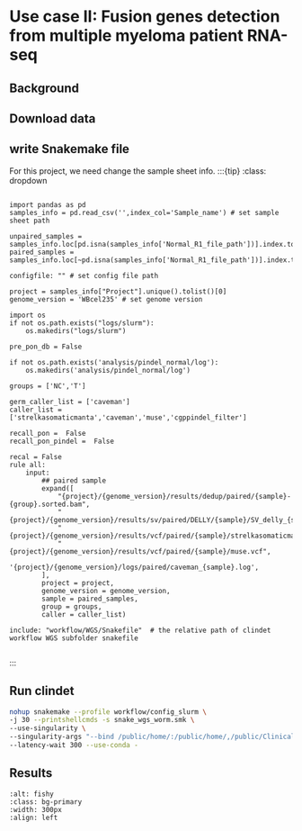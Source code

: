# Use case II: Fusion genes detection from multiple myeloma patient RNA-seq

## Background

## Download data

## write Snakemake file 
For this project, we need change the  sample sheet info.
:::{tip}
:class: dropdown

```{code} python

import pandas as pd
samples_info = pd.read_csv('',index_col='Sample_name') # set sample sheet path

unpaired_samples = samples_info.loc[pd.isna(samples_info['Normal_R1_file_path'])].index.tolist()
paired_samples = samples_info.loc[~pd.isna(samples_info['Normal_R1_file_path'])].index.tolist()

configfile: "" # set config file path

project = samples_info["Project"].unique().tolist()[0]
genome_version = 'WBcel235' # set genome version 

import os
if not os.path.exists("logs/slurm"):
    os.makedirs("logs/slurm")

pre_pon_db = False

if not os.path.exists('analysis/pindel_normal/log'):
    os.makedirs('analysis/pindel_normal/log')

groups = ['NC','T']

germ_caller_list = ['caveman']
caller_list = ['strelkasomaticmanta','caveman','muse','cgppindel_filter']

recall_pon =  False
recall_pon_pindel =  False

recal = False
rule all:
    input:
        ## paired sample
        expand([
            "{project}/{genome_version}/results/dedup/paired/{sample}-{group}.sorted.bam",
            "{project}/{genome_version}/results/sv/paired/DELLY/{sample}/SV_delly_{sample}_filter.vcf",
            "{project}/{genome_version}/results/vcf/paired/{sample}/strelkasomaticmanta.vcf",
            "{project}/{genome_version}/results/vcf/paired/{sample}/muse.vcf",
            '{project}/{genome_version}/logs/paired/caveman_{sample}.log',
        ],
        project = project,
        genome_version = genome_version,
        sample = paired_samples,
	    group = groups,
        caller = caller_list)

include: "workflow/WGS/Snakefile"  # the relative path of clindet workflow WGS subfolder snakefile  


```
:::

## Run clindet 

``` bash
nohup snakemake --profile workflow/config_slurm \
-j 30 --printshellcmds -s snake_wgs_worm.smk \
--use-singularity \
--singularity-args "--bind /public/home/:/public/home/,/public/ClinicalExam:/public/ClinicalExam" \
--latency-wait 300 --use-conda -

```

## Results

```{image} ../img/usecase/usecase_two/Fusion_gene.jpeg
:alt: fishy
:class: bg-primary
:width: 300px
:align: left
```

